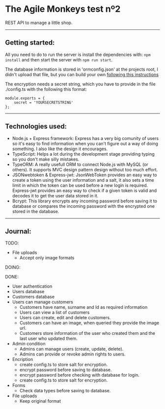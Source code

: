 # The Agile Monkeys test nº2

REST API to manage a little shop.

---

## Getting started:

All you need to do to run the server is install the dependencies with: `npm install` and then start the server with `npm run start`.

The database information is stored in 'ormconfig.json' at the projects root, I didn't upload that file, but you can build your own [following this instructions](http://typeorm.io/#/using-ormconfig/)

The encryption needs a secret string, which you have to provide in the file ./config.ts with the following this format:
```
module.exports = {
    secret = 'YOURSECRETSTRING'
};
```

---

## Technologies used:

* Node.js + Express framework:
    Express has a very big comunity of users so it's easy to find information when you can't figure out a way of doing something. I also like the design it encourages.
* TypeScript:
    Helps a lot during the development stage providing typing so you don't make silly mistakes.
* TypeORM:
    A really usefull ORM to connect Node.js with MySQL (or others). It supports MVC design pattern design without too much effort.
* JSONwebtoken & Express-jwt:
    JsonWebToken provides an easy way to create a token using the user information and a salt, it also sets a time limit in which the token can be used before a new login is required. Express-jwt provides an easy way to check if a given token is valid and decodes it to get the user data stored in it.
* Bcrypt:
    This library encrypts any incoming password before saving it to database or compares the incoming password with the encrypted one stored in the database.

---

## Journal:

TODO:

* File uploads
    * Accept only image formats

DOING:

DONE:

* User authentication
* Users database
* Customers database
* Users can manage customers
    * Customers have name, surname and Id as required information
    * Users can view a list of customers
    * Users can create, edit and delete customers.
    * Customers can have an image, when queried they provide the image url.
    * Customers store information of the user who created them and the last user who updated them.
* Admin condition
    * Admins can manage users (create, update, delete).
    * Admins can provide or revoke admin rights to users.
* Encription
    * create config.ts to store salt for encryption.
    * encrypt password before saving to database.
    * encrypt password before checking with database for login.
    * create config.ts to store salt for encryption.
* Forms
    * Check data types before saving to database.
* File uploads
    * Keep original format